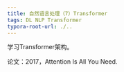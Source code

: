 ```yaml
---
title: 自然语言处理（7）Transformer
tags: DL NLP Transformer
typora-root-url: ./..
---
```


学习Transformer架构。

<!--more-->

论文：2017，Attention Is All You Need.



